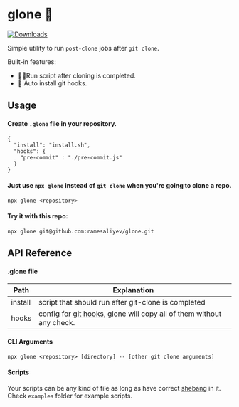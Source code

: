 # glone 🌈
[![Downloads](https://img.shields.io/npm/dt/glone.svg)](https://www.npmjs.com/package/glone)

Simple utility to run `post-clone` jobs after `git clone`.

Built-in features:
  - 🏃‍♀️Run script after cloning is completed.
  - 🔗 Auto install git hooks.

## Usage

#### Create `.glone` file in your repository.

```
{
  "install": "install.sh",
  "hooks": {
    "pre-commit" : "./pre-commit.js"
  }
}
```

#### Just use `npx glone` instead of `git clone` when you're going to clone a repo.

    npx glone <repository>

#### Try it with this repo:

    npx glone git@github.com:ramesaliyev/glone.git

## API Reference

#### .glone file

Path | Explanation
--- | ---
install | script that should run after git-clone is completed
hooks | config for [git hooks](https://githooks.com/), glone will copy all of them without any check.

#### CLI Arguments

    npx glone <repository> [directory] -- [other git clone arguments]

#### Scripts

Your scripts can be any kind of file as long as have correct [shebang](https://www.wikiwand.com/en/Shebang_(Unix)) in it. Check `examples` folder for example scripts.
